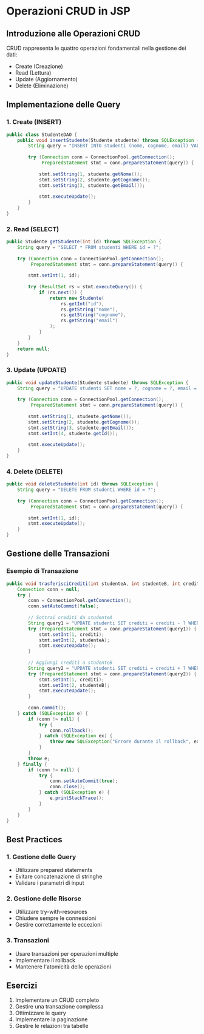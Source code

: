 # Operazioni CRUD in JSP

## Introduzione alle Operazioni CRUD
CRUD rappresenta le quattro operazioni fondamentali nella gestione dei dati:
- Create (Creazione)
- Read (Lettura)
- Update (Aggiornamento)
- Delete (Eliminazione)

## Implementazione delle Query

### 1. Create (INSERT)
```java
public class StudenteDAO {
    public void insertStudente(Studente studente) throws SQLException {
        String query = "INSERT INTO studenti (nome, cognome, email) VALUES (?, ?, ?)";
        
        try (Connection conn = ConnectionPool.getConnection();
             PreparedStatement stmt = conn.prepareStatement(query)) {
            
            stmt.setString(1, studente.getNome());
            stmt.setString(2, studente.getCognome());
            stmt.setString(3, studente.getEmail());
            
            stmt.executeUpdate();
        }
    }
}
```

### 2. Read (SELECT)
```java
public Studente getStudente(int id) throws SQLException {
    String query = "SELECT * FROM studenti WHERE id = ?";
    
    try (Connection conn = ConnectionPool.getConnection();
         PreparedStatement stmt = conn.prepareStatement(query)) {
        
        stmt.setInt(1, id);
        
        try (ResultSet rs = stmt.executeQuery()) {
            if (rs.next()) {
                return new Studente(
                    rs.getInt("id"),
                    rs.getString("nome"),
                    rs.getString("cognome"),
                    rs.getString("email")
                );
            }
        }
    }
    return null;
}
```

### 3. Update (UPDATE)
```java
public void updateStudente(Studente studente) throws SQLException {
    String query = "UPDATE studenti SET nome = ?, cognome = ?, email = ? WHERE id = ?";
    
    try (Connection conn = ConnectionPool.getConnection();
         PreparedStatement stmt = conn.prepareStatement(query)) {
        
        stmt.setString(1, studente.getNome());
        stmt.setString(2, studente.getCognome());
        stmt.setString(3, studente.getEmail());
        stmt.setInt(4, studente.getId());
        
        stmt.executeUpdate();
    }
}
```

### 4. Delete (DELETE)
```java
public void deleteStudente(int id) throws SQLException {
    String query = "DELETE FROM studenti WHERE id = ?";
    
    try (Connection conn = ConnectionPool.getConnection();
         PreparedStatement stmt = conn.prepareStatement(query)) {
        
        stmt.setInt(1, id);
        stmt.executeUpdate();
    }
}
```

## Gestione delle Transazioni

### Esempio di Transazione
```java
public void trasferisciCrediti(int studenteA, int studenteB, int crediti) throws SQLException {
    Connection conn = null;
    try {
        conn = ConnectionPool.getConnection();
        conn.setAutoCommit(false);
        
        // Sottrai crediti da studenteA
        String query1 = "UPDATE studenti SET crediti = crediti - ? WHERE id = ?";
        try (PreparedStatement stmt = conn.prepareStatement(query1)) {
            stmt.setInt(1, crediti);
            stmt.setInt(2, studenteA);
            stmt.executeUpdate();
        }
        
        // Aggiungi crediti a studenteB
        String query2 = "UPDATE studenti SET crediti = crediti + ? WHERE id = ?";
        try (PreparedStatement stmt = conn.prepareStatement(query2)) {
            stmt.setInt(1, crediti);
            stmt.setInt(2, studenteB);
            stmt.executeUpdate();
        }
        
        conn.commit();
    } catch (SQLException e) {
        if (conn != null) {
            try {
                conn.rollback();
            } catch (SQLException ex) {
                throw new SQLException("Errore durante il rollback", ex);
            }
        }
        throw e;
    } finally {
        if (conn != null) {
            try {
                conn.setAutoCommit(true);
                conn.close();
            } catch (SQLException e) {
                e.printStackTrace();
            }
        }
    }
}
```

## Best Practices

### 1. Gestione delle Query
- Utilizzare prepared statements
- Evitare concatenazione di stringhe
- Validare i parametri di input

### 2. Gestione delle Risorse
- Utilizzare try-with-resources
- Chiudere sempre le connessioni
- Gestire correttamente le eccezioni

### 3. Transazioni
- Usare transazioni per operazioni multiple
- Implementare il rollback
- Mantenere l'atomicità delle operazioni

## Esercizi
1. Implementare un CRUD completo
2. Gestire una transazione complessa
3. Ottimizzare le query
4. Implementare la paginazione
5. Gestire le relazioni tra tabelle